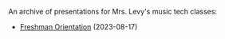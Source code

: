 An archive of presentations for Mrs. Levy's music tech classes:

- [Freshman Orientation](https://colganmusictech.github.io/presentations/freshman-orientation/) (2023-08-17)
